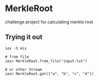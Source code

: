 # MerkleRoot

challenge project for calculating merkle root  

## Trying it out

```shell
iex -S mix

# from file
iex> MerkleRoot.from_file("input.txt")

# or other Stream
iex> MerkleRoot.get(["a", "b", "c", "d"])
```

